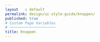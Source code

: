 ```yaml
---
layout   : default
permalink: design/ui-style-guide/knoppen/
published: true
# Custom Page Variables
# ─────────────────────
title: Knoppen
---
```


